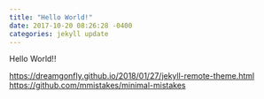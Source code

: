 ```yaml
---
title: "Hello World!"
date: 2017-10-20 08:26:28 -0400
categories: jekyll update
---
```



Hello World!!

https://dreamgonfly.github.io/2018/01/27/jekyll-remote-theme.html </br>
https://github.com/mmistakes/minimal-mistakes

